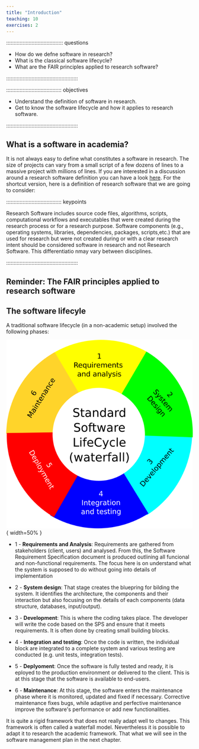 ```yaml
---
title: "Introduction"
teaching: 10
exercises: 2
---
```


:::::::::::::::::::::::::::::::::::::: questions 

- How do we defne software in research?
- What is the classical software lifecycle?
- What are the FAIR principles applied to research software?

::::::::::::::::::::::::::::::::::::::::::::::::

::::::::::::::::::::::::::::::::::::: objectives

- Understand the definition of software in research.
- Get to know the software lifecycle and how it applies to research software.

::::::::::::::::::::::::::::::::::::::::::::::::

## What is a software in academia?


It is not always easy to define what constitutes a software in research. The size of projects can vary from a small script of a few dozens of lines to a massive project with millions of lines. If you are interested in a discussion around a research software definition you can have a look [here](https://zenodo.org/records/5504016). For the shortcut version, here is a definition of research software that we are going to consider:

::::::::::::::::::::::::::::::::::::: keypoints 

Research Software includes source code files, algorithms, scripts, computational workflows and executables that were created during the research process or for a research purpose. Software components (e.g., operating systems, libraries, dependencies, packages, scripts,etc.) that are used for research but were not created during or with a clear research intent should be considered software in research and not Research Software. This differentiatio nmay vary between disciplines.

::::::::::::::::::::::::::::::::::::::::::::::::

## Reminder: The FAIR principles applied to research software

## The software lifecyle

A traditional software lifecycle (in a non-academic setup) involved the following phases:

![Traditional Software Lifecyle](fig/SLC.png){ width=50% }

* 1 - **Requirements and Analysis**: Requirements are gathered from stakeholders (client, users) and analysed. From this, the Software Requirement Specification document is produced outlining all funcional and non-functional requirements. The focus here is on understand what the system is supposed to do without going into details of implementation

* 2 - **System design**: That stage creates the bluepring for bilding the system. It identifies the architecture, the components and their interaction but also focusing on the details of each components (data structure, databases, input/output).

* 3 - **Development**: This is where the coding takes place. The developer will write the code based on the SPS and ensure that it meets requirements. It is often done by creating small building blocks.

* 4 - **Integration and testing**: Once the code is written, the individual block are integrated to a complete system and various testing are conducted (e.g. unit tests, integration tests).

* 5 - **Deplyoment**: Once the software is fully tested and ready, it is eployed to the production environment or delivered to the client. This is at this stage that the software is available to end-users.

* 6 - **Maintenance**: At this stage, the software enters the maintenance phase where it is monitored, updated and fixed if necessary. Corrective maintenance fixes bugs, while adaptive and perfective maintenance improve the software's performance or add new functionalities. 

It is quite a rigid framework that does not really adapt well to changes. This framework is often called a waterfall model. Nevertheless it is possible to adapt it to research the academic framework. That what we will see in the software management plan in the next chapter. 
